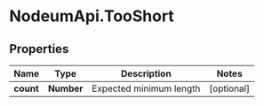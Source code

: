 # NodeumApi.TooShort

## Properties

Name | Type | Description | Notes
------------ | ------------- | ------------- | -------------
**count** | **Number** | Expected minimum length | [optional] 


